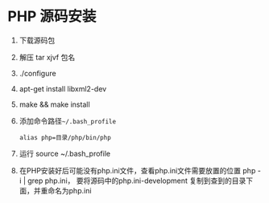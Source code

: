 # PHP 源码安装

1. 下载源码包  

2. 解压 tar   xjvf 包名 

3. ./configure

4. apt-get install libxml2-dev

5. make && make install

6. 添加命令路径``~/.bash_profile``

   ```shell 
   alias php=目录/php/bin/php
   ```

7. 运行 source ~/.bash_profile

8. 在PHP安装好后可能没有php.ini文件，查看php.ini文件需要放置的位置 php -i | grep php.ini， 要将源码中的php.ini-development 复制到查到的目录下面，并重命名为php.ini